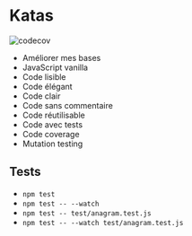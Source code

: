 # Katas

![codecov](https://codecov.io/gh/NerOcrO/katas/branch/master/graph/badge.svg?token=2BSRFL9H4C)

* Améliorer mes bases
* JavaScript vanilla
* Code lisible
* Code élégant
* Code clair
* Code sans commentaire
* Code réutilisable
* Code avec tests
* Code coverage
* Mutation testing

## Tests

* `npm test`
* `npm test -- --watch`
* `npm test -- test/anagram.test.js`
* `npm test -- --watch test/anagram.test.js`
